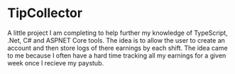 # TipCollector

A little project I am completing to help further my knowledge of TypeScript, .Net, C# and ASPNET Core tools. The idea is to allow the user to create an account and then store logs of there earnings by each shift. The idea came to me because I often have a hard time tracking all my earnings for a given week once I recieve my paystub.   
